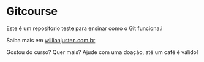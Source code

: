 # Gitcourse

Este é um repositorio teste para ensinar como o Git funciona.i

Saiba mais em [willianjusten.com.br](htto://willianjusten.com.br)

Gostou do curso? Quer mais? Ajude com uma doação, até um café é válido!

